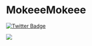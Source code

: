 # MokeeeMokeee

[![Twitter Badge](https://img.shields.io/badge/-@uechan9220-1ca0f1?style=flat-square&labelColor=1ca0f1&logo=twitter&logoColor=white&link=https://twitter.com/uechan9220)](https://twitter.com/uechan9220)

<div>
  <img src="https://github-readme-stats.vercel.app/api?username=mokeeemokeee&show_icons=true" />
</div>
